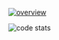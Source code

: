 
[![overview](https://github-readme-stats.vercel.app/api?username=cccrizzz&show_icons=true&theme=tokyonight)](https://github.com/CccrizzZ)

![code stats](https://github-readme-stats.vercel.app/api/top-langs/?username=cccrizzz&layout=donut&theme=tokyonight)
